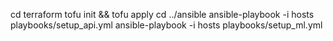cd terraform
tofu init && tofu apply
cd ../ansible
ansible-playbook -i hosts playbooks/setup_api.yml
ansible-playbook -i hosts playbooks/setup_ml.yml
